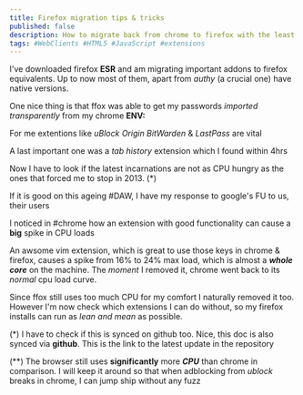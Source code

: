 ```yaml
---
title: Firefox migration tips & tricks
published: false
description: How to migrate back from chrome to firefox with the least ammount of trouble
tags: #WebClients #HTML5 #JavaScript #extensions
---
```



I've downloaded firefox **ESR** and am migrating important addons to firefox equivalents. Up to now most of them, apart from _authy_ (a crucial one) have native versions.

One nice thing is that ffox was able to get my passwords _imported transparently_ from my chrome **ENV:**

For me extentions like _uBlock Origin BitWarden_ & _LastPass_ are vital

A last important one was a _tab history_ extension which I found within 4hrs

Now I have to look if the latest incarnations are not as CPU hungry as the ones that forced me to stop in 2013. (*)

If it is good on this ageing #DAW, I have my response to google's FU to us, their users

I noticed in #chrome how an extension with good functionality can cause a **big** spike in CPU loads

An awsome vim extension, which is great to use those keys in chrome & firefox, causes a spike from 16% to 24% max load, which is almost a _**whole core**_ on the machine. The _moment_ I removed it, chrome went back to its _normal_ cpu load curve.

Since ffox still uses too much CPU for my comfort I naturally removed it too. However I'm now check which extensions I can do without, so my firefox installs can run as _lean and mean_ as possible.


(*)
I have to check if this is synced on github too. Nice, this doc is also synced via **github**. This is the link to the latest update in the repository

(**)
The browser still uses **significantly** more _**CPU**_ than chrome in comparison. I will keep it around so that when adblocking from _ublock_ breaks in chrome, I can jump ship without any fuzz

